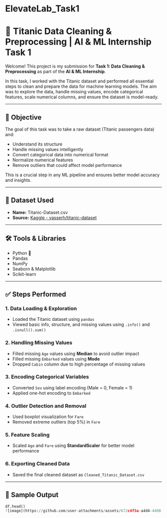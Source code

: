 # ElevateLab_Task1

# 🚢 Titanic Data Cleaning & Preprocessing | AI & ML Internship Task 1

Welcome! This project is my submission for **Task 1: Data Cleaning & Preprocessing** as part of the **AI & ML Internship**.

In this task, I worked with the Titanic dataset and performed all essential steps to clean and prepare the data for machine learning models. The aim was to explore the data, handle missing values, encode categorical features, scale numerical columns, and ensure the dataset is model-ready.

---

## 🎯 Objective

The goal of this task was to take a raw dataset (Titanic passengers data) and:
- Understand its structure
- Handle missing values intelligently
- Convert categorical data into numerical format
- Normalize numerical features
- Remove outliers that could affect model performance

This is a crucial step in any ML pipeline and ensures better model accuracy and insights.

---

## 📁 Dataset Used

- **Name:** Titanic-Dataset.csv
- **Source:** [Kaggle - yasserh/titanic-dataset](https://www.kaggle.com/datasets/yasserh/titanic-dataset)

---

## 🛠️ Tools & Libraries

- Python 🐍
- Pandas
- NumPy
- Seaborn & Matplotlib
- Scikit-learn

---

## ✅ Steps Performed

### 1. **Data Loading & Exploration**
- Loaded the Titanic dataset using `pandas`
- Viewed basic info, structure, and missing values using `.info()` and `.isnull().sum()`

### 2. **Handling Missing Values**
- Filled missing `Age` values using **Median** to avoid outlier impact
- Filled missing `Embarked` values using **Mode**
- Dropped `Cabin` column due to high percentage of missing values

### 3. **Encoding Categorical Variables**
- Converted `Sex` using label encoding (Male = 0, Female = 1)
- Applied one-hot encoding to `Embarked`

### 4. **Outlier Detection and Removal**
- Used boxplot visualization for `Fare`
- Removed extreme outliers (top 5%) in `Fare`

### 5. **Feature Scaling**
- Scaled `Age` and `Fare` using **StandardScaler** for better model performance

### 6. **Exporting Cleaned Data**
- Saved the final cleaned dataset as `Cleaned_Titanic_Dataset.csv`

---

## 📸 Sample Output

```python
df.head()
![image](https://github.com/user-attachments/assets/672c4f3a-a4d4-4408-bd4d-b6fcd80cebd4)









